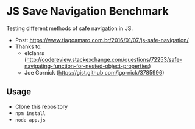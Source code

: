 # JS Save Navigation Benchmark

Testing different methods of safe navigation in JS.

- Post: https://www.tiagoamaro.com.br/2016/01/07/js-safe-navigation/
- Thanks to:
    - elclanrs (http://codereview.stackexchange.com/questions/72253/safe-navigating-function-for-nested-object-properties)
    - Joe Gornick (https://gist.github.com/jgornick/3785996)

## Usage

- Clone this repository
- `npm install`
- `node app.js`
